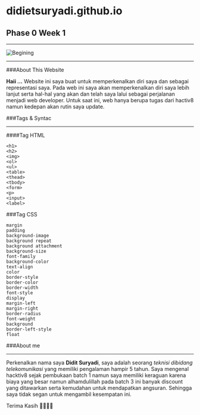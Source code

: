 # didietsuryadi.github.io
## Phase 0 Week 1
___
![Begining](http://www.endowellnessblog.com/wp-content/uploads/2015/12/a-new-begining.jpg)
***
###About This Website

**Haii ...** Website ini saya buat untuk memperkenalkan diri saya dan sebagai representasi saya. Pada web ini saya akan memperkenalkan diri saya lebih lanjut serta hal-hal yang akan dan telah saya lalui sebagai perjalanan menjadi web developer. Untuk saat ini, web hanya berupa tugas dari hactiv8 namun kedepan akan rutin saya update.

###Tags & Syntac
***
####Tag HTML

```
<h1>
<h2>
<img>
<ol>
<ul>
<table>
<thead>
<tbody>
<form>
<p>
<input>
<label>
```
###Tag CSS

```
margin
padding
background-image
background repeat
background attachment
background-size
font-family
background-color
text-align
color
border-style
border-color
border-width
font-style
display
margin-left
margin-right
border-radius
font-weight
background
border-left-style
float
```
###About me
___
Perkenalkan nama saya **Didit Suryadi**, saya adalah seorang _teknisi dibidang telekomunikasi_ yang memiliki pengalaman hampir 5 tahun. Saya mengenal hacktiv8 sejak pembukaan batch 1 namun saya memiliki keraguan karena biaya yang besar namun alhamdulillah pada batch 3 ini banyak discount yang ditawarkan serta kemudahan untuk mendapatkan angsuran. Sehingga saya tidak segan untuk mengambil kesempatan ini.

Terima Kasih :clap::clap::clap::raised_hands:
